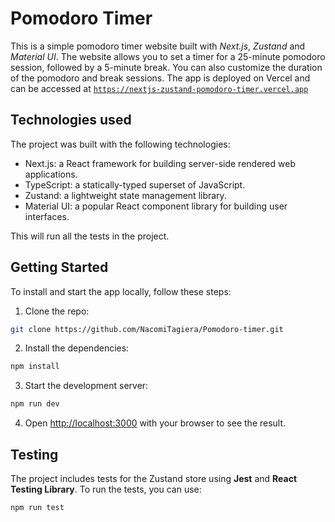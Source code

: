 # Pomodoro Timer

This is a simple pomodoro timer website built with _Next.js_, _Zustand_ and _Material UI_. The website allows you to set a timer for a 25-minute pomodoro session, followed by a 5-minute break. You can also customize the duration of the pomodoro and break sessions. The app is deployed on Vercel and can be accessed at [`https://nextjs-zustand-pomodoro-timer.vercel.app`](https://nextjs-zustand-pomodoro-timer.vercel.app)

## Technologies used

The project was built with the following technologies:

- Next.js: a React framework for building server-side rendered web applications.
- TypeScript: a statically-typed superset of JavaScript.
- Zustand: a lightweight state management library.
- Material UI: a popular React component library for building user interfaces.

This will run all the tests in the project.

## Getting Started

To install and start the app locally, follow these steps:

1. Clone the repo:

```bash
git clone https://github.com/NacomiTagiera/Pomodoro-timer.git
```

2. Install the dependencies:

```bash
npm install
```

3. Start the development server:

```bash
npm run dev
```

4. Open [http://localhost:3000](http://localhost:3000) with your browser to see the result.

## Testing

The project includes tests for the Zustand store using **Jest** and **React Testing Library**. To run the tests, you can use:

```bash
npm run test
```
